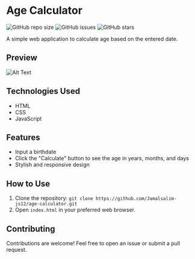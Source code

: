 # Age Calculator

![GitHub repo size](https://img.shields.io/github/repo-size/Jamalsalim-js12/age-calculator)
![GitHub issues](https://img.shields.io/github/issues/Jamalsalim-js12/age-calculator)
![GitHub stars](https://img.shields.io/github/stars/Jamalsalim-js12/age-calculator)

A simple web application to calculate age based on the entered date.

## Preview

![Alt Text](https://github.com/jamalsalim-js12/Age-Calculator/blob/main/images/Age%20Calculator.png)

## Technologies Used

- HTML
- CSS
- JavaScript

## Features

- Input a birthdate
- Click the "Calculate" button to see the age in years, months, and days
- Stylish and responsive design

## How to Use

1. Clone the repository: `git clone https://github.com/Jamalsalim-js12/age-calculator.git`
2. Open `index.html` in your preferred web browser.

## Contributing

Contributions are welcome! Feel free to open an issue or submit a pull request.
